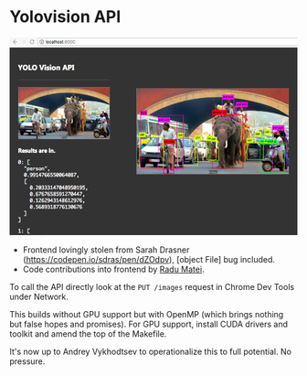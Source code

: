 # Yolovision API

![screenshot](screenshot.png)

* Frontend lovingly stolen from Sarah Drasner (https://codepen.io/sdras/pen/dZOdpv), [object File] bug included.
* Code contributions into frontend by [Radu Matei](https://github.com/radu-matei).

To call the API directly look at the `PUT /images` request in Chrome Dev Tools under Network.

This builds without GPU support but with OpenMP (which brings nothing but false hopes and promises).
For GPU support, install CUDA drivers and toolkit and amend the top of the Makefile.

It's now up to Andrey Vykhodtsev to operationalize this to full potential. No pressure.
